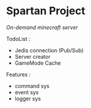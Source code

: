 Spartan Project
===================

*On-demand minecraft server*

TodoList :
 - Jedis connection (Pub/Sub)
 - Server creator
 - GameMode Cache
 
Features :
 - command sys
 - event sys
 - logger sys
 
 